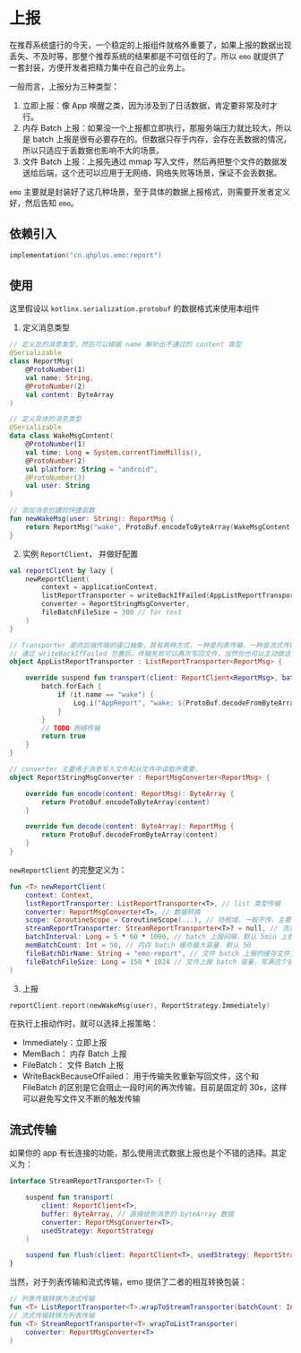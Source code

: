 # 上报

在推荐系统盛行的今天，一个稳定的上报组件就格外重要了，如果上报的数据出现丢失、不及时等，那整个推荐系统的结果都是不可信任的了。所以 `emo` 就提供了一套封装，方便开发者把精力集中在自己的业务上。

一般而言，上报分为三种类型：

1. 立即上报：像 App 唤醒之类，因为涉及到了日活数据，肯定要非常及时才行。
2. 内存 Batch 上报：如果没一个上报都立即执行，那服务端压力就比较大，所以是 batch 上报是很有必要存在的。但数据只存于内存，会存在丢数据的情况，所以只适应于丢数据也影响不大的场景。
3. 文件 Batch 上报：上报先通过 mmap 写入文件，然后再把整个文件的数据发送给后端，这个还可以应用于无网络、网络失败等场景，保证不会丢数据。

`emo` 主要就是封装好了这几种场景，至于具体的数据上报格式，则需要开发者定义好，然后告知 `emo`。

## 依赖引入

```kts
implementation("cn.qhplus.emo:report")
```

## 使用

这里假设以 `kotlinx.serialization.protobuf` 的数据格式来使用本组件

1. 定义消息类型

```kotlin
// 定义总的消息类型，然后可以根据 name 解析出不通过的 content 类型
@Serializable
class ReportMsg(
    @ProtoNumber(1)
    val name: String,
    @ProtoNumber(2)
    val content: ByteArray
)

// 定义具体的消息类型
@Serializable
data class WakeMsgContent(
    @ProtoNumber(1)
    val time: Long = System.currentTimeMillis(),
    @ProtoNumber(2)
    val platform: String = "android",
    @ProtoNumber(3)
    val user: String
)

// 添加消息创建的快捷函数
fun newWakeMsg(user: String): ReportMsg {
    return ReportMsg("wake", ProtoBuf.encodeToByteArray(WakeMsgContent(user = user)))
}
```

2. 实例 `ReportClient`， 并做好配置

```kotlin
val reportClient by lazy {
    newReportClient(
        context = applicationContext,
        listReportTransporter = writeBackIfFailed(AppListReportTransporter),
        converter = ReportStringMsgConverter,
        fileBatchFileSize = 300 // for test
    )
}

// Transporter 是向后端传输的接口抽象，其有两种方式，一种是列表传输，一种是流式传输，这里先采用列表的方式传输
// 通过 writeBackIfFailed 包裹后，传输失败可以再次写回文件，当然你也可以主动做这一步
object AppListReportTransporter : ListReportTransporter<ReportMsg> {

    override suspend fun transport(client: ReportClient<ReportMsg>, batch: List<ReportMsg>, usedStrategy: ReportStrategy): Boolean {
        batch.forEach {
            if (it.name == "wake") {
                Log.i("AppReport", "wake: ${ProtoBuf.decodeFromByteArray<WakeMsgContent>(it.content)}")
            }
        }
        // TODO 网络传输
        return true
    }
}

// converter 主要用于消息写入文件和从文件中读取所需要。
object ReportStringMsgConverter : ReportMsgConverter<ReportMsg> {

    override fun encode(content: ReportMsg): ByteArray {
        return ProtoBuf.encodeToByteArray(content)
    }

    override fun decode(content: ByteArray): ReportMsg {
        return ProtoBuf.decodeFromByteArray(content)
    }
}

```

`newReportClient` 的完整定义为：

```kotlin
fun <T> newReportClient(
    context: Context,
    listReportTransporter: ListReportTransporter<T>, // list 类型传输
    converter: ReportMsgConverter<T>, // 数据转换
    scope: CoroutineScope = CoroutineScope(...), // 协程域，一般不传，主要是测试使用
    streamReportTransporter: StreamReportTransporter<T>? = null, // 流式传输
    batchInterval: Long = 5 * 60 * 1000, // batch 上报间隔，默认 5min 上报一次
    memBatchCount: Int = 50, // 内存 batch 缓存最大容量，默认 50
    fileBatchDirName: String = "emo-report", // 文件 batch 上报的缓存文件夹
    fileBatchFileSize: Long = 150 * 1024 // 文件上报 batch 容量，写满这个容量就会触发上报
)
```

3. 上报

```kotlin
reportClient.report(newWakeMsg(user), ReportStrategy.Immediately)
```

在执行上报动作时，就可以选择上报策略：

* Immediately：立即上报
* MemBach： 内存 Batch 上报
* FileBatch： 文件 Batch 上报
* WriteBackBecauseOfFailed： 用于传输失败重新写回文件，这个和 FileBatch 的区别是它会阻止一段时间的再次传输，目前是固定的 30s，这样可以避免写文件又不断的触发传输

## 流式传输

如果你的 app 有长连接的功能，那么使用流式数据上报也是个不错的选择。其定义为：

```kotlin
interface StreamReportTransporter<T> {

    suspend fun transport(
        client: ReportClient<T>,
        buffer: ByteArray, // 直接给到消息的 byteArray 数据
        converter: ReportMsgConverter<T>,
        usedStrategy: ReportStrategy
    )

    suspend fun flush(client: ReportClient<T>, usedStrategy: ReportStrategy)
}
```

当然，对于列表传输和流式传输，emo 提供了二者的相互转换包装：

```kotlin
// 列表传输转换为流式传输
fun <T> ListReportTransporter<T>.wrapToStreamTransporter(batchCount: Int)
// 流式传输转换为列表传输
fun <T> StreamReportTransporter<T>.wrapToListTransporter(
    converter: ReportMsgConverter<T>
)

```